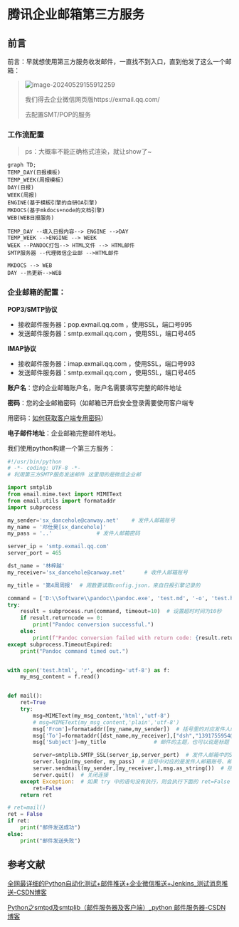 # 腾讯企业邮箱第三方服务

## 前言

前言：早就想使用第三方服务收发邮件，一直找不到入口，直到他发了这么一个邮箱：

> ![image-20240529155912259](https://static.cwoa.net/51494319a9eb45319452bd3b7989e525.png)
>
> 我们得去企业微信网页版https://exmail.qq.com/
>
> 去配置SMT/POP的服务

### 工作流配置

> ps：大概率不能正确格式渲染，就让show了~


```graph TD;
graph TD;
TEMP_DAY(日报模板)
TEMP_WEEK(周报模板)
DAY(日报)
WEEK(周报)
ENGINE(基于模板引擎的自研OA引擎)
MKDOCS(基于mkdocs+node的文档引擎)
WEB(WEB日报服务)

TEMP_DAY --填入日报内容--> ENGINE -->DAY
TEMP_WEEK -->ENGINE --> WEEK
WEEK --PANDOC打包--> HTML文件 --> HTML邮件
SMTP服务器 --代理微信企业邮 -->HTML邮件

MKDOCS --> WEB
DAY --热更新-->WEB
```

### 企业邮箱的配置：

**POP3/SMTP协议**

- 接收邮件服务器：pop.exmail.qq.com ，使用SSL，端口号995
- 发送邮件服务器：smtp.exmail.qq.com ，使用SSL，端口号465

**IMAP协议**

- 接收邮件服务器：imap.exmail.qq.com ，使用SSL，端口号993
- 发送邮件服务器：smtp.exmail.qq.com ，使用SSL，端口号465

**账户名**：您的企业邮箱账户名，账户名需要填写完整的邮件地址

**密码**：您的企业邮箱密码（如邮箱已开启安全登录需要使用客户端专

用密码：[如何获取客户端专用密码](https://open.work.weixin.qq.com/help2/pc/19902?person_id=1)）

**电子邮件地址**：企业邮箱完整邮件地址。

我们使用python构建一个第三方服务：


```python
#!/usr/bin/python
# -*- coding: UTF-8 -*-
# 利用第三方SMTP服务发送邮件 这里用的是微信企业邮

import smtplib
from email.mime.text import MIMEText
from email.utils import formataddr
import subprocess

my_sender='sx_dancehole@canway.net'    # 发件人邮箱账号
my_name = '邓仕昊[sx_dancehole]'
my_pass = '..'              # 发件人邮箱密码

server_ip = 'smtp.exmail.qq.com'
server_port = 465

dst_name = '林梓越'
my_receiver='sx_dancehole@canway.net'      # 收件人邮箱账号

my_title = '第4周周报'  # 周数要读取config.json，来自日报引擎记录的

command = ['D:\\Software\\pandoc\\pandoc.exe', 'test.md', '-o', 'test.html']
try:
    result = subprocess.run(command, timeout=10)  # 设置超时时间为10秒
    if result.returncode == 0:
        print("Pandoc conversion successful.")
    else:
        print(f"Pandoc conversion failed with return code: {result.returncode}")
except subprocess.TimeoutExpired:
    print("Pandoc command timed out.")


with open('test.html', 'r', encoding='utf-8') as f:
    my_msg_content = f.read()


def mail():
    ret=True
    try:
        msg=MIMEText(my_msg_content,'html','utf-8')
        # msg=MIMEText(my_msg_content,'plain','utf-8')
        msg['From']=formataddr([my_name,my_sender])  # 括号里的对应发件人邮箱昵称、发件人邮箱账号
        msg['To']=formataddr([dst_name,my_receiver],["dsh","1391755954@qq.com"])              # 括号里的对应收件人邮箱昵称、收件人邮箱账号，顺带给自己抄送一份
        msg['Subject']=my_title               # 邮件的主题，也可以说是标题

        server=smtplib.SMTP_SSL(server_ip,server_port)  # 发件人邮箱中的SMTP服务器
        server.login(my_sender, my_pass)  # 括号中对应的是发件人邮箱账号、邮箱密码
        server.sendmail(my_sender,[my_receiver,],msg.as_string())  # 括号中对应的是发件人邮箱账号、收件人邮箱账号、发送邮件
        server.quit()  # 关闭连接
    except Exception:  # 如果 try 中的语句没有执行，则会执行下面的 ret=False
        ret=False
    return ret

# ret=mail()
ret = False
if ret:
    print("邮件发送成功")
else:
    print("邮件发送失败")
```
## 参考文献

[全网最详细的Python自动化测试+邮件推送+企业微信推送+Jenkins_测试消息推送-CSDN博客](https://blog.csdn.net/AI_Green/article/details/134619950)

[Python之smtpd及smtplib（邮件服务器及客户端）_python 邮件服务器-CSDN博客](https://blog.csdn.net/u012206617/article/details/104476613)